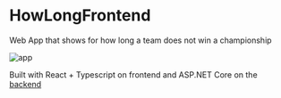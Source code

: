 # HowLongFrontend

Web App that shows for how long a team does not win a championship

![app](https://i.imgur.com/0Ioh1cO.png)

Built with React + Typescript on frontend and ASP.NET Core on the [backend](https://github.com/vitoladev/HowLongBackend)
